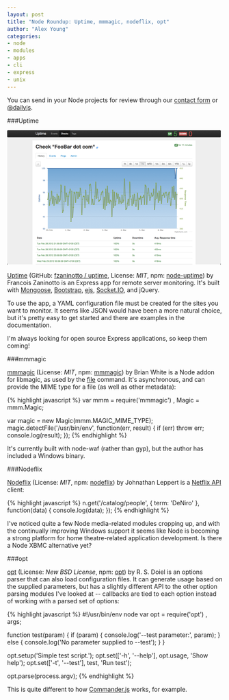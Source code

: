 ```yaml
---
layout: post
title: "Node Roundup: Uptime, mmmagic, nodeflix, opt"
author: "Alex Young"
categories: 
- node
- modules
- apps
- cli
- express
- unix
---
```


<div class="intro">
You can send in your Node projects for review through our <a href="/contact.html">contact form</a> or <a href="http://twitter.com/dailyjs">@dailyjs</a>.
</div>

###Uptime

![Uptime screenshot](/images/posts/node-uptime.png)

[Uptime](http://fzaninotto.github.com/uptime/) (GitHub: [fzaninotto / uptime](https://github.com/fzaninotto/uptime), License: _MIT_, npm: [node-uptime](http://search.npmjs.org/#/node-uptime)) by Francois Zaninotto is an Express app for remote server monitoring.  It's built with [Mongoose](http://mongoosejs.com/), [Bootstrap](http://twitter.github.com/bootstrap/), [ejs](https://github.com/visionmedia/ejs), [Socket.IO](http://socket.io/), and jQuery.

To use the app, a YAML configuration file must be created for the sites you want to monitor.  It seems like JSON would have been a more natural choice, but it's pretty easy to get started and there are examples in the documentation.

I'm always looking for open source Express applications, so keep them coming!

###mmmagic

[mmmagic](https://github.com/mscdex/mmmagic) (License: _MIT_, npm: [mmmagic](http://search.npmjs.org/#/mmmagic)) by Brian White is a Node addon for libmagic, as used by the [file](http://en.wikipedia.org/wiki/File_(command)) command.  It's asynchronous, and can provide the MIME type for a file (as well as other metadata):

{% highlight javascript %}
var mmm = require('mmmagic')
  , Magic = mmm.Magic;

var magic = new Magic(mmm.MAGIC_MIME_TYPE);
magic.detectFile('/usr/bin/env', function(err, result) {
  if (err) throw err;
  console.log(result);
});
{% endhighlight %}

It's currently built with node-waf (rather than gyp), but the author has included a Windows binary.

###Nodeflix

[Nodeflix](https://github.com/iamleppert/nodeflix) (License: _MIT_, npm: [nodeflix](http://search.npmjs.org/#/nodeflix)) by Johnathan Leppert is a [Netflix API](http://developer.netflix.com/) client:

{% highlight javascript %}
n.get('/catalog/people', { term: 'DeNiro' }, function(data) {
    console.log(data);
});
{% endhighlight %}

I've noticed quite a few Node media-related modules cropping up, and with the continually improving Windows support it seems like Node is becoming a strong platform for home theatre-related application development.  Is there a Node XBMC alternative yet?

###opt

[opt](https://github.com/rsdoiel/opt) (License: _New BSD License_, npm: [opt](http://search.npmjs.org/#/opt)) by R. S. Doiel is an options parser that can also load configuration files.  It can generate usage based on the supplied parameters, but has a slightly different API to the other option parsing modules I've looked at -- callbacks are tied to each option instead of working with a parsed set of options:

{% highlight javascript %}
#!/usr/bin/env node
var opt = require('opt')
  , args;

function test(param) {
  if (param) {
    console.log('--test parameter:', param);
  } else {
    console.log('No parameter supplied to --test');
  }
}

opt.setup('Simple test script.');
opt.set(['-h', '--help'], opt.usage, 'Show help');
opt.set(['-t', '--test'], test, 'Run test');

opt.parse(process.argv);
{% endhighlight %}

This is quite different to how [Commander.js](https://github.com/visionmedia/commander.js) works, for example.
